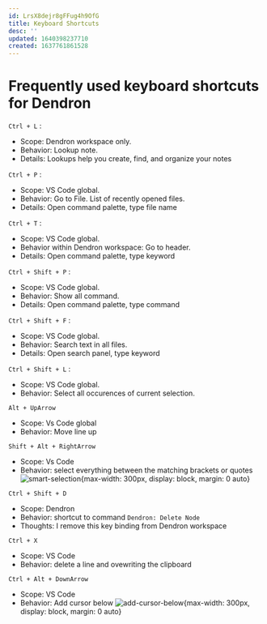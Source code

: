 ```yaml
---
id: LrsX8dejr8gFFug4h9OfG
title: Keyboard Shortcuts
desc: ''
updated: 1640398237710
created: 1637761861528
---
```

# Frequently used keyboard shortcuts for Dendron

`Ctrl + L` : 
- Scope: Dendron workspace only. 
- Behavior: Lookup note. 
- Details: Lookups help you create, find, and organize your notes

`Ctrl + P` : 
- Scope: VS Code global. 
- Behavior: Go to File. List of recently opened files.
- Details: Open command palette, type file name

`Ctrl + T` : 
- Scope: VS Code global. 
- Behavior within Dendron workspace: Go to header. 
- Details: Open command palette, type keyword

`Ctrl + Shift + P` : 
- Scope: VS Code global. 
- Behavior: Show all command. 
- Details: Open command palette, type command

`Ctrl + Shift + F` : 
- Scope: VS Code global. 
- Behavior: Search text in all files. 
- Details: Open search panel, type keyword

`Ctrl + Shift + L` : 
- Scope: VS Code global. 
- Behavior: Select all occurences of current selection.

`Alt + UpArrow` 
- Scope: Vs Code global
- Behavior: Move line up 

`Shift + Alt + RightArrow`
- Scope: Vs Code
- Behavior: select everything between the matching brackets or quotes
![smart-selection](https://ihatetomatoes.net/wp-content/uploads/2017/09/img_quick-selection-vscode2.png){max-width: 300px, display: block, margin: 0 auto}

`Ctrl + Shift + D`
- Scope: Dendron
- Behavior: shortcut to command `Dendron: Delete Node`
- Thoughts: I remove this key binding from Dendron workspace

`Ctrl + X`
- Scope: VS Code
- Behavior: delete a line and ovewriting the clipboard 

`Ctrl + Alt + DownArrow`
- Scope: VS Code
- Behavior: Add cursor below
![add-cursor-below](https://jsmanifest.s3-us-west-1.amazonaws.com/posts/21-vscode-shorts-to-code-faster/cursor_abovebelow1.gif){max-width: 300px, display: block, margin: 0 auto}
